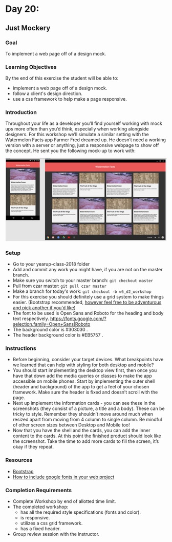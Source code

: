 # Day 20:
## Just Mockery
### Goal
To implement a web page off of a design mock.
### Learning Objectives
By the end of this exercise the student will be able to:
- implement a web page off of a design mock.
- follow a client's design direction.
- use a css framework to help make a page responsive.
### Introduction
Throughout your life as a developer you’ll find yourself working with mock ups more often than you’d think, especially when working alongside designers. For this workshop we’ll simulate a similar setting with the Watermelon Facts app Farmer Fred dreamed up.
He doesn’t need a working version with a server or anything, just a responsive webpage to show off the concept. He sent you the following mock-up to work with:

![mockup](Capture.PNG)

### Setup
- Go to your yearup-class-2018 folder
- Add and commit any work you might have, if you are not on the master branch.
- Make sure you switch to your master branch: `git checkout master`
- Pull from czar master: `git pull czar master`
- Make a branch for today's work: `git checkout -b w5_d2_workshop`
- For this exercise you should  definitely use a grid system to make things easier. (Bootstrap recommended, [however feel free to be adventurous and pick another if you'd like](https://github.com/troxler/awesome-css-frameworks))
- The font to be used is Open Sans and Roboto for the heading and body text respectively. https://fonts.google.com/?selection.family=Open+Sans|Roboto
- The background color is #303030    .
- The header background color is #EB5757     .
### Instructions
- Before beginning, consider your target devices. What breakpoints have we learned that can help with styling for both desktop and mobile?
- You should start implementing the desktop view first, then once you have that down add the media queries or classes to make the app accessible on mobile phones. Start by implementing the outer shell (header and background) of the app to get a feel of your chosen framework. Make sure the header is fixed and doesn’t scroll with the page.
- Next up implement the information cards - you can see these in the screenshots (they consist of a picture, a title and a body). These can be tricky to style. Remember they shouldn’t move around much when resized apart from moving from 4 column to single column. Be mindful of other screen sizes between Desktop and Mobile too!
- Now that you have the shell and the cards, you can add the inner content to the cards. At this point the finished product should look like the screenshot. Take the time to add more cards to fill the screen, it’s okay if they repeat.

### Resources
- [Bootstrap](https://getbootstrap.com/)
- [How to include google fonts in your web project](https://medium.freecodecamp.org/how-to-use-google-fonts-in-your-next-web-design-project-e1ad48f1adfa)

### Completion Requirements
- Complete Workshop by end of allotted time limit.
- The completed workshop:
  - has all the required style specifications (fonts and color).
  - is responsive.
  - utilizes a css grid framework.
  - has a fixed header.
- Group review session with the instructor.
